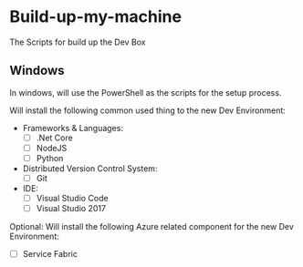 # Build-up-my-machine
The Scripts for build up the Dev Box

## Windows
In windows, will use the PowerShell as the scripts for the setup process.

Will install the following common used thing to the new Dev Environment:
* Frameworks & Languages:
    * [ ] .Net Core
    * [ ] NodeJS
    * [ ] Python
* Distributed Version Control System:
    * [ ] Git
* IDE:
    * [ ] Visual Studio Code
    * [ ] Visual Studio 2017

Optional:
Will install the following Azure related component for the new Dev Environment:
* [ ] Service Fabric

